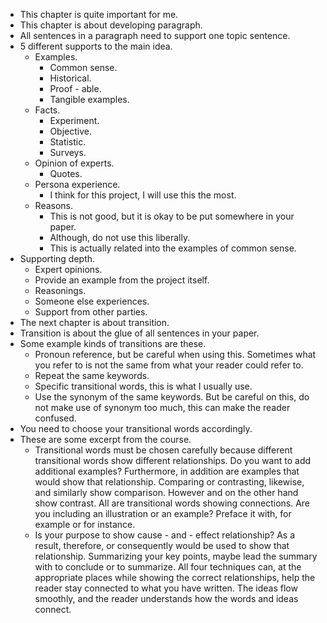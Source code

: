 * This chapter is quite important for me.
* This chapter is about developing paragraph.
* All sentences in a paragraph need to support one topic sentence.
* 5 different supports to the main idea.
    * Examples.
        * Common sense.
        * Historical.
        * Proof - able.
        * Tangible examples.
    * Facts.
        * Experiment.
        * Objective.
        * Statistic.
        * Surveys.
    * Opinion of experts.
        * Quotes.
    * Persona experience.
        * I think for this project, I will use this the most.
    * Reasons.
        * This is not good, but it is okay to be put somewhere in your paper.
        * Although, do not use this liberally.
        * This is actually related into the examples of common sense.
* Supporting depth.
    * Expert opinions.
    * Provide an example from the project itself.
    * Reasonings.
    * Someone else experiences.
    * Support from other parties.
* The next chapter is about transition.
* Transition is about the glue of all sentences in your paper.
* Some example kinds of transitions are these.
    * Pronoun reference, but be careful when using this. Sometimes what you refer to is not the same from what your reader could refer to.
    * Repeat the same keywords.
    * Specific transitional words, this is what I usually use.
    * Use the synonym of the same keywords. But be careful on this, do not make use of synonym too much, this can make the reader confused.
* You need to choose your transitional words accordingly.
* These are some excerpt from the course.
    * Transitional words must be chosen carefully because different transitional words show different relationships. Do you want to add additional examples? Furthermore, in addition are examples that would show that relationship. Comparing or contrasting, likewise, and similarly show comparison. However and on the other hand show contrast. All are transitional words showing connections. Are you including an illustration or an example? Preface it with, for example or for instance.
    * Is your purpose to show cause - and - effect relationship? As a result, therefore, or consequently would be used to show that relationship. Summarizing your key points, maybe lead the summary with to conclude or to summarize. All four techniques can, at the appropriate places while showing the correct relationships, help the reader stay connected to what you have written. The ideas flow smoothly, and the reader understands how the words and ideas connect.
